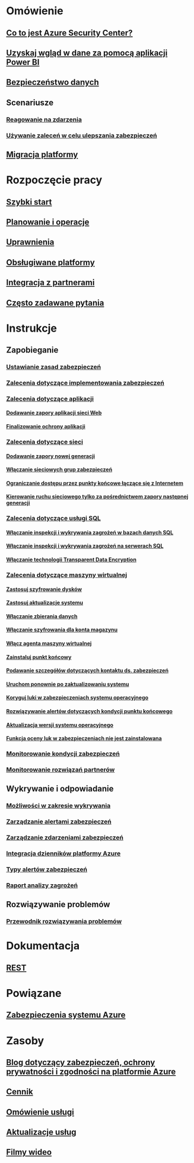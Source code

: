 # Omówienie
## [Co to jest Azure Security Center?](security-center-intro.md)
## [Uzyskaj wgląd w dane za pomocą aplikacji Power BI](security-center-powerbi.md)
## [Bezpieczeństwo danych](security-center-data-security.md)
## Scenariusze
### [Reagowanie na zdarzenia](security-center-incident-response.md)
### [Używanie zaleceń w celu ulepszania zabezpieczeń](security-center-using-recommendations.md)
## [Migracja platformy](security-center-platform-migration.md)

# Rozpoczęcie pracy
## [Szybki start](security-center-get-started.md)
## [Planowanie i operacje](security-center-planning-and-operations-guide.md)
## [Uprawnienia](security-center-permissions.md)
## [Obsługiwane platformy](security-center-os-coverage.md)
## [Integracja z partnerami](security-center-partner-integration.md)
## [Często zadawane pytania](security-center-faq.md)

# Instrukcje

## Zapobieganie
### [Ustawianie zasad zabezpieczeń](security-center-policies.md)
### [Zalecenia dotyczące implementowania zabezpieczeń](security-center-recommendations.md)

### [Zalecenia dotyczące aplikacji](security-center-application-recommendations.md)
#### [Dodawanie zapory aplikacji sieci Web](security-center-add-web-application-firewall.md)
#### [Finalizowanie ochrony aplikacji](security-center-add-web-application-firewall.md#finalize-application-protection)

### [Zalecenia dotyczące sieci](security-center-network-recommendations.md)
#### [Dodawanie zapory nowej generacji](security-center-add-next-generation-firewall.md)
#### [Włączanie sieciowych grup zabezpieczeń](security-center-enable-network-security-groups.md)
#### [Ograniczanie dostępu przez punkty końcowe łączące się z Internetem](security-center-restrict-access-through-internet-facing-endpoints.md)
#### [Kierowanie ruchu sieciowego tylko za pośrednictwem zapory następnej generacji](security-center-add-next-generation-firewall.md#route-traffic-through-ngfw-only)

### [Zalecenia dotyczące usługi SQL](security-center-sql-service-recommendations.md)
#### [Włączanie inspekcji i wykrywania zagrożeń w bazach danych SQL](security-center-enable-auditing-on-sql-databases.md)
#### [Włączanie inspekcji i wykrywania zagrożeń na serwerach SQL](security-center-enable-auditing-on-sql-servers.md)
#### [Włączanie technologii Transparent Data Encryption](security-center-enable-transparent-data-encryption.md)

### [Zalecenia dotyczące maszyny wirtualnej](security-center-virtual-machine-recommendations.md)
#### [Zastosuj szyfrowanie dysków](security-center-apply-disk-encryption.md)
#### [Zastosuj aktualizacje systemu](security-center-apply-system-updates.md)
#### [Włączanie zbierania danych](security-center-enable-data-collection.md)
#### [Włączanie szyfrowania dla konta magazynu](security-center-enable-encryption-for-storage-account.md)
#### [Włącz agenta maszyny wirtualnej](security-center-enable-vm-agent.md)
#### [Zainstaluj punkt końcowy](security-center-install-endpoint-protection.md)
#### [Podawanie szczegółów dotyczących kontaktu ds. zabezpieczeń](security-center-provide-security-contact-details.md)
#### [Uruchom ponownie po zaktualizowaniu systemu](security-center-apply-system-updates.md#reboot-after-system-updates)
#### [Koryguj luki w zabezpieczeniach systemu operacyjnego](security-center-remediate-os-vulnerabilities.md)
#### [Rozwiązywanie alertów dotyczących kondycji punktu końcowego](security-center-resolve-endpoint-protection-health-alerts.md)
#### [Aktualizacja wersji systemu operacyjnego](security-center-update-os-version.md)
#### [Funkcja oceny luk w zabezpieczeniach nie jest zainstalowana](security-center-vulnerability-assessment-recommendations.md)

### [Monitorowanie kondycji zabezpieczeń](security-center-monitoring.md)
### [Monitorowanie rozwiązań partnerów](security-center-partner-solutions.md)

## Wykrywanie i odpowiadanie
### [Możliwości w zakresie wykrywania](security-center-detection-capabilities.md)
### [Zarządzanie alertami zabezpieczeń](security-center-managing-and-responding-alerts.md)
### [Zarządzanie zdarzeniami zabezpieczeń](security-center-incident.md)
### [Integracja dzienników platformy Azure](security-center-integrating-alerts-with-log-integration.md)
### [Typy alertów zabezpieczeń](security-center-alerts-type.md)
### [Raport analizy zagrożeń](security-center-threat-report.md)

## Rozwiązywanie problemów
### [Przewodnik rozwiązywania problemów](security-center-troubleshooting-guide.md)

# Dokumentacja
## [REST](https://msdn.microsoft.com/en-US/library/mt704034(Azure.100).aspx)

# Powiązane
## [Zabezpieczenia systemu Azure](/azure/security/)

# Zasoby
## [Blog dotyczący zabezpieczeń, ochrony prywatności i zgodności na platformie Azure](http://blogs.msdn.com/b/azuresecurity/)
## [Cennik](security-center-pricing.md)
## [Omówienie usługi](https://azure.microsoft.com/services/security-center/)
## [Aktualizacje usług](https://azure.microsoft.com/updates/?product=security-center)
## [Filmy wideo](https://azure.microsoft.com/documentation/videos/index/?services=security-center)
